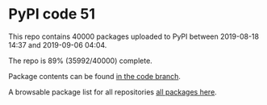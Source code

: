 # PyPI code 51

This repo contains 40000 packages uploaded to PyPI between 
2019-08-18 14:37 and 2019-09-06 04:04.

The repo is 89% (35992/40000) complete.

Package contents can be found [in the code branch](https://github.com/pypi-data/pypi-mirror-51/tree/code/packages).

A browsable package list for all repositories [all packages here](https://pypi-data.github.io/website/repositories/pypi-mirror-51).



